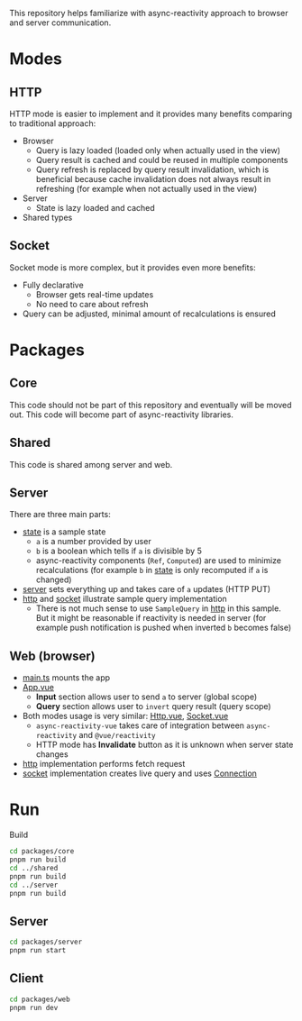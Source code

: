 This repository helps familiarize with async-reactivity approach to browser and server communication.

# Modes

## HTTP

HTTP mode is easier to implement and it provides many benefits comparing to traditional approach:

* Browser
    * Query is lazy loaded (loaded only when actually used in the view)
    * Query result is cached and could be reused in multiple components
    * Query refresh is replaced by query result invalidation, which is beneficial because cache invalidation does not always result in refreshing (for example when not actually used in the view)
* Server
    * State is lazy loaded and cached
* Shared types

## Socket

Socket mode is more complex, but it provides even more benefits:

* Fully declarative
    * Browser gets real-time updates
    * No need to care about refresh
* Query can be adjusted, minimal amount of recalculations is ensured

# Packages

## Core

This code should not be part of this repository and eventually will be moved out. This code will become part of async-reactivity libraries.

## Shared

This code is shared among server and web.

## Server

There are three main parts:

* [state](packages/server/src/state.ts) is a sample state
    * `a` is a number provided by user
    * `b` is a boolean which tells if `a` is divisible by 5
    * async-reactivity components (`Ref`, `Computed`) are used to minimize recalculations (for example `b` in [state](packages/server/src/state.ts) is only recomputed if `a` is changed)
* [server](packages/server/src/server.ts) sets everything up and takes care of `a` updates (HTTP PUT)
* [http](packages/server/src/http.ts) and [socket](packages/server/src/socket.ts) illustrate sample query implementation
    * There is not much sense to use `SampleQuery` in [http](packages/server/src/http.ts) in this sample. But it might be reasonable if reactivity is needed in server (for example push notification is pushed when inverted `b` becomes false)

## Web (browser)

* [main.ts](packages/web/src/main.ts) mounts the app
* [App.vue](packages/web/src/App.vue)
    * **Input** section allows user to send `a` to server (global scope)
    * **Query** section allows user to `invert` query result (query scope)
* Both modes usage is very similar: [Http.vue](packages/web/src/Http.vue), [Socket.vue](packages/web/src/Socket.vue)
    * `async-reactivity-vue` takes care of integration between `async-reactivity` and `@vue/reactivity`
    * HTTP mode has **Invalidate** button as it is unknown when server state changes
* [http](packages/web/src/http.ts) implementation performs fetch request
* [socket](packages/web/src/socket.ts) implementation creates live query and uses [Connection](packages/core/src/Connection.ts)

# Run

Build

```bash
cd packages/core
pnpm run build
cd ../shared
pnpm run build
cd ../server
pnpm run build
```

## Server

```bash
cd packages/server
pnpm run start
```

## Client
```bash
cd packages/web
pnpm run dev
```
